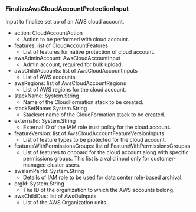 ### FinalizeAwsCloudAccountProtectionInput
Input to finalize set up of an AWS cloud account.

- action: CloudAccountAction
  - Action to be performed with cloud account.
- features: list of CloudAccountFeatures
  - List of features for native protection of cloud account.
- awsAdminAccount: AwsCloudAccountInput
  - Admin account, required for bulk upload.
- awsChildAccounts: list of AwsCloudAccountInputs
  - List of AWS accounts.
- awsRegions: list of AwsCloudAccountRegions
  - List of AWS regions for the cloud account.
- stackName: System.String
  - Name of the CloudFormation stack to be created.
- stackSetName: System.String
  - Stackset name of the CloudFormation stack to be created.
- externalId: System.String
  - External ID of the IAM role trust policy for the cloud account.
- featureVersion: list of AwsCloudAccountFeatureVersionInputs
  - List of feature types to be protected for the cloud account.
- featuresWithPermissionsGroups: list of FeatureWithPermissionsGroupss
  - List of features to onboard for the cloud account along with specific permissions groups. This list is a valid input only for customer-managed cluster users.
- awsIamPairId: System.String
  - Details of IAM role to be used for data center role-based archival.
- orgId: System.String
  - The ID of the organization to which the AWS accounts belong.
- awsChildOus: list of AwsOuInputs
  - List of the AWS Organization units.
